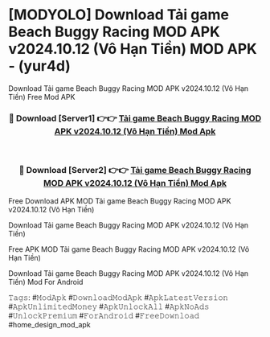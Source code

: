 # [MODYOLO] Download Tải game Beach Buggy Racing MOD APK v2024.10.12 (Vô Hạn Tiền) MOD APK - (yur4d)
Download Tải game Beach Buggy Racing MOD APK v2024.10.12 (Vô Hạn Tiền) Free Mod APK

<div align="center">
<h3>🔴 Download [Server1] 👉👉 <a href="https://apk-comot.site?title=Tải_game_Beach_Buggy_Racing_MOD_APK_v2024.10.12_(Vô_Hạn_Tiền)">Tải game Beach Buggy Racing MOD APK v2024.10.12 (Vô Hạn Tiền) Mod Apk</a></h3><br>

<h3>🔴 Download [Server2] 👉👉 <a href="https://apk-comot.site?title=Tải_game_Beach_Buggy_Racing_MOD_APK_v2024.10.12_(Vô_Hạn_Tiền)">Tải game Beach Buggy Racing MOD APK v2024.10.12 (Vô Hạn Tiền) Mod Apk</a></h3>
</div>


Free Download APK MOD Tải game Beach Buggy Racing MOD APK v2024.10.12 (Vô Hạn Tiền)

Download Tải game Beach Buggy Racing MOD APK v2024.10.12 (Vô Hạn Tiền) 

Free APK MOD Tải game Beach Buggy Racing MOD APK v2024.10.12 (Vô Hạn Tiền) 

Download Tải game Beach Buggy Racing MOD APK v2024.10.12 (Vô Hạn Tiền) Mod For Android

𝚃𝚊𝚐𝚜: #𝙼𝚘𝚍𝙰𝚙𝚔 #𝙳𝚘𝚠𝚗𝚕𝚘𝚊𝚍𝙼𝚘𝚍𝙰𝚙𝚔 #𝙰𝚙𝚔𝙻𝚊𝚝𝚎𝚜𝚝𝚅𝚎𝚛𝚜𝚒𝚘𝚗 #𝙰𝚙𝚔𝚄𝚗𝚕𝚒𝚖𝚒𝚝𝚎𝚍𝙼𝚘𝚗𝚎𝚢 #𝙰𝚙𝚔𝚄𝚗𝚕𝚘𝚌𝚔𝙰𝚕𝚕 #𝙰𝚙𝚔𝙽𝚘𝙰𝚍𝚜 #𝚄𝚗𝚕𝚘𝚌𝚔𝙿𝚛𝚎𝚖𝚒𝚞𝚖 #𝙵𝚘𝚛𝙰𝚗𝚍𝚛𝚘𝚒𝚍 #𝙵𝚛𝚎𝚎𝙳𝚘𝚠𝚗𝚕𝚘𝚊𝚍 #home_design_mod_apk